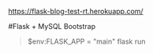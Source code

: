 https://flask-blog-test-rt.herokuapp.com/

#Flask + MySQL
Bootstrap

> $env:FLASK_APP = "main"
> flask run
